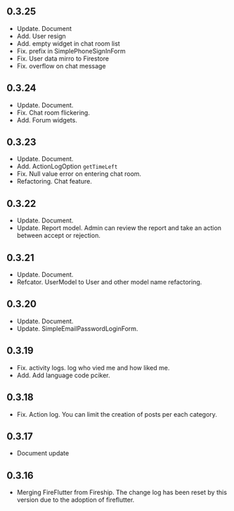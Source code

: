 ## 0.3.25

* Update. Document
* Add. User resign
* Add. empty widget in chat room list
* Fix. prefix in SimplePhoneSignInForm
* Fix. User data mirro to Firestore
* Fix. overflow on chat message



## 0.3.24

* Update. Document.
* Fix. Chat room flickering.
* Add. Forum widgets.


## 0.3.23

* Update. Document.
* Add. ActionLogOption `getTimeLeft`
* Fix. Null value error on entering chat room.
* Refactoring. Chat feature.


## 0.3.22

* Update. Document.
* Update. Report model. Admin can review the report and take an action between accept or rejection.


## 0.3.21

* Update. Document.
* Refcator. UserModel to User and other model name refactoring.


## 0.3.20

* Update. Document.
* Update. SimpleEmailPasswordLoginForm.


## 0.3.19

* Fix. activity logs. log who vied me and how liked me.
* Add. Add language code pciker.

## 0.3.18

* Fix. Action log. You can limit the creation of posts per each category.


## 0.3.17

* Document update

## 0.3.16

* Merging FireFlutter from Fireship. The change log has been reset by this version due to the adoption of fireflutter.
